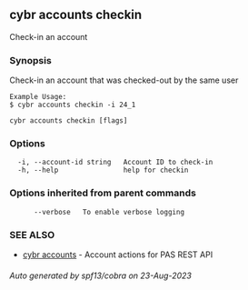 ## cybr accounts checkin

Check-in an account

### Synopsis

Check-in an account that was checked-out by the same user

	Example Usage:
	$ cybr accounts checkin -i 24_1

```
cybr accounts checkin [flags]
```

### Options

```
  -i, --account-id string   Account ID to check-in
  -h, --help                help for checkin
```

### Options inherited from parent commands

```
      --verbose   To enable verbose logging
```

### SEE ALSO

* [cybr accounts](cybr_accounts.md)	 - Account actions for PAS REST API

###### Auto generated by spf13/cobra on 23-Aug-2023
